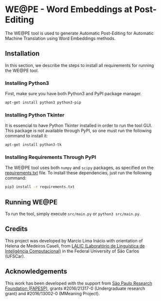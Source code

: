 # WE@PE - Word Embeddings at Post-Editing

The WE@PE tool is used to generate Automatic Post-Editing for Automatic Machine Translation using Word Embeddings methods.

## Installation

In this section, we describe the steps to install all requirements for running the WE@PE tool.

### Installing Python3

First, make sure you have both Python3 and PyPI package manager.

``` bash
apt-get install python3 python3-pip
```

### Installing Python Tkinter

It is essencial to have Python Tkinter installed in order to run the tool GUI. This package is not available through PyPI, so one must run the following command to install it:

``` bash
apt-get install python3-tk
```

### Installing Requirements Through PyPI

The WE@PE tool uses both `numpy` and `scipy` packages, as specified on the [requirements.txt](requirements.txt) file. To install these dependencies, just run the following command:

``` bash
pip3 install -r requirements.txt
```

## Running WE@PE

To run the tool, simply execute `src/main.py` or `python3 src/main.py`.

## Credits

This project was developed by Marcio Lima Inácio with orientation of Helena de Medeiros Caseli, from [LALIC (Laboratório de Linguística de Inteligência Computacional)](http://lalic.dc.ufscar.br/) in the Federal University of São Carlos (UFSCar).

## Acknowledgements

This work has been developed with the support from [São Paulo Research Foundation (FAPESP)](http://www.fapesp.br/), grants #2016/21317-0 (Undergraduate research grant) and #2016/13002-0 (MMeaning Project).